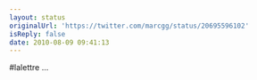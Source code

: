 ```yaml
---
layout: status
originalUrl: 'https://twitter.com/marcgg/status/20695596102'
isReply: false
date: 2010-08-09 09:41:13
---
```


#lalettre ...
